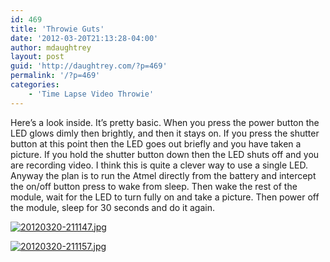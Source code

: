 ```yaml
---
id: 469
title: 'Throwie Guts'
date: '2012-03-20T21:13:28-04:00'
author: mdaughtrey
layout: post
guid: 'http://daughtrey.com/?p=469'
permalink: '/?p=469'
categories:
    - 'Time Lapse Video Throwie'
---
```


Here’s a look inside. It’s pretty basic. When you press the power button the LED glows dimly then brightly, and then it stays on. If you press the shutter button at this point then the LED goes out briefly and you have taken a picture. If you hold the shutter button down then the LED shuts off and you are recording video. I think this is quite a clever way to use a single LED.  
Anyway the plan is to run the Atmel directly from the battery and intercept the on/off button press to wake from sleep. Then wake the rest of the module, wait for the LED to turn fully on and take a picture. Then power off the module, sleep for 30 seconds and do it again.

[![20120320-211147.jpg](http://daughtrey.com/wp-content/uploads/2012/03/20120320-211147.jpg)](http://daughtrey.com/wp-content/uploads/2012/03/20120320-211147.jpg)

[![20120320-211157.jpg](http://daughtrey.com/wp-content/uploads/2012/03/20120320-211157.jpg)](http://daughtrey.com/wp-content/uploads/2012/03/20120320-211157.jpg)